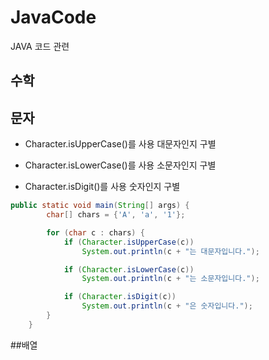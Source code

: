# JavaCode
JAVA 코드 관련

## 수학


## 문자

+ Character.isUpperCase()를 사용 대문자인지 구별

+ Character.isLowerCase()를 사용 소문자인지 구별

+ Character.isDigit()를 사용 숫자인지 구별

```java
public static void main(String[] args) {
        char[] chars = {'A', 'a', '1'};

        for (char c : chars) {
            if (Character.isUpperCase(c))
                System.out.println(c + "는 대문자입니다.");

            if (Character.isLowerCase(c))
                System.out.println(c + "는 소문자입니다.");

            if (Character.isDigit(c))
                System.out.println(c + "은 숫자입니다.");
        }
    }
```

##배열

